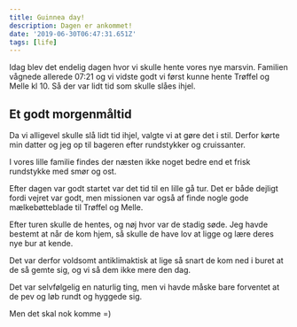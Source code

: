 ```yaml
---
title: Guinnea day!
description: Dagen er ankommet!
date: '2019-06-30T06:47:31.651Z'
tags: [life]
---
```


Idag blev det endelig dagen hvor vi skulle hente vores nye marsvin.
Familien vågnede allerede 07:21 og vi vidste godt vi først kunne hente Trøffel og Melle kl 10. Så der var lidt tid som skulle slåes ihjel.

## Et godt morgenmåltid

Da vi alligevel skulle slå lidt tid ihjel, valgte vi at gøre det i stil. Derfor kørte min datter og jeg op til bageren efter rundstykker og cruissanter.

I vores lille familie findes der næsten ikke noget bedre end et frisk rundstykke med smør og ost.

Efter dagen var godt startet var det tid til en lille gå tur. Det er både dejligt fordi vejret var godt, men missionen var også af finde nogle gode mælkebøtteblade til Trøffel og Melle.

Efter turen skulle de hentes, og nøj hvor var de stadig søde. Jeg havde bestemt at når de kom hjem, så skulle de have lov at ligge og lære deres nye bur at kende.

Det var derfor voldsomt antiklimaktisk at lige så snart de kom ned i buret at de så gemte sig, og vi så dem ikke mere den dag.

Det var selvfølgelig en naturlig ting, men vi havde måske bare forventet at de pev og løb rundt og hyggede sig.

Men det skal nok komme =)

